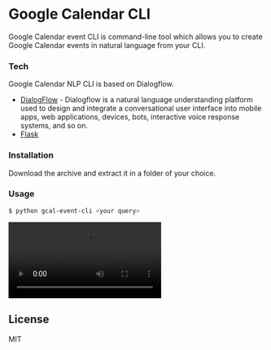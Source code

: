 # Google Calendar CLI

Google Calendar event CLI is command-line tool which allows you to create Google Calendar events in natural language from your CLI.

### Tech

Google Calendar NLP CLI is based on Dialogflow.

* [DialogFlow](https://cloud.google.com/dialogflow) - Dialogflow is a natural language understanding platform used to design and integrate a conversational user interface into mobile apps, web applications, devices, bots, interactive voice response systems, and so on.
* [Flask](https://flask.palletsprojects.com/)

### Installation

Download the archive and extract it in a folder of your choice.


### Usage

```sh
$ python gcal-event-cli <your query>
```
![Imgur](https://i.imgur.com/7NxieAw.mp4)

License
----

MIT
